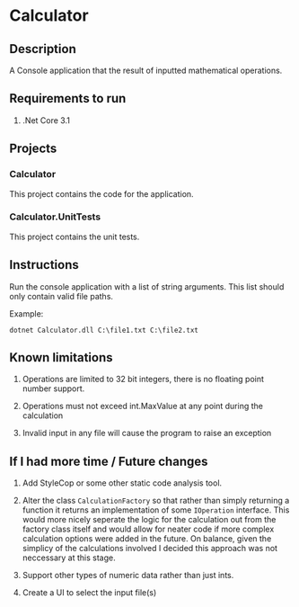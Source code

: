 # Calculator

## Description

A Console application that the result of inputted mathematical operations.

## Requirements to run

1) .Net Core 3.1

## Projects

### Calculator

This project contains the code for the application.

### Calculator.UnitTests

This project contains the unit tests.

## Instructions

Run the console application with a list of string arguments. This list should only contain valid file paths.

Example:

`dotnet Calculator.dll C:\file1.txt C:\file2.txt`

## Known limitations

1) Operations are limited to 32 bit integers, there is no floating point number support.

2) Operations must not exceed int.MaxValue at any point during the calculation

3) Invalid input in any file will cause the program to raise an exception

## If I had more time / Future changes

1) Add StyleCop or some other static code analysis tool.

2) Alter the class `CalculationFactory` so that rather than simply returning a function it returns an implementation of some `IOperation` interface. This would more nicely seperate the logic for the calculation out from the factory class itself and would allow for neater code if more complex calculation options were added in the future. On balance, given the simplicy of the calculations involved I decided this approach was not neccessary at this stage.

3) Support other types of numeric data rather than just ints.

4) Create a UI to select the input file(s)
